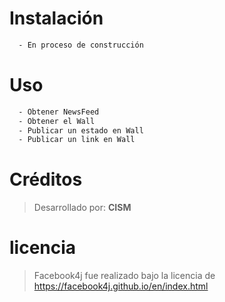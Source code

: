 # Instalación
```sh
  - En proceso de construcción
```

# Uso
```sh
  - Obtener NewsFeed
  - Obtener el Wall
  - Publicar un estado en Wall
  - Publicar un link en Wall
```
# Créditos
> Desarrollado por:
> **CISM**
# licencia
> Facebook4j fue realizado bajo la
> licencia de
> https://facebook4j.github.io/en/index.html
